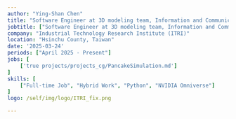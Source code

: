 ```yaml
---
author: "Ying-Shan Chen"
title: "Software Engineer at 3D modeling team, Information and Communications Research Laboratories, Industrial Technology Research Institute (ITRI), Hsinchu County, Taiwan"
jobtitle: ["Software Engineer at 3D modeling team, Information and Communications Research Laboratories"]
company: "Industrial Technology Research Institute (ITRI)"
location: "Hsinchu County, Taiwan"
date: '2025-03-24'
periods: ["April 2025 - Present"]
jobs: [
    ['true projects/projects_cg/PancakeSimulation.md']
]
skills: [
    ["Full-time Job", "Hybrid Work", "Python", "NVIDIA Omniverse"]
]
logo: /self/img/logo/ITRI_fix.png

---
```

